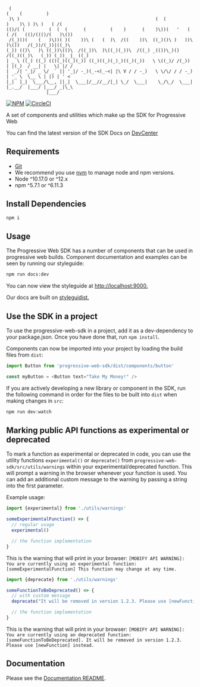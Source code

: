 ```
 (                                                                              (    (         )
 )\ )                                                   (  (               )    )\ ) )\ )   ( /(
(()/( (         (  (  (      (         (    )      (    )\))(   '   (   ( /(   (()/((()/(   )\())
 /(_)))(    (   )\))( )(    ))\ (   (  )\  /((    ))\  ((_)()\ )   ))\  )\())   /(_))/(_))|((_)\
(_)) (()\   )\ ((_))\(()\  /((_))\  )\((_)(_))\  /((_) _(())\_)() /((_)((_)\   (_)) (_))_ |_ ((_)
| _ \ ((_) ((_) (()(_)((_)(_)) ((_)((_)(_)_)((_)(_))   \ \((_)/ /(_))  | |(_)  / __| |   \| |/ /
|  _/| '_|/ _ \/ _` || '_|/ -_)(_-<(_-<| |\ V / / -_)   \ \/\/ / / -_) | '_ \  \__ \ | |) | ' <
|_|  |_|  \___/\__, ||_|  \___|/__//__/|_| \_/  \___|    \_/\_/  \___| |_.__/  |___/ |___/ _|\_\
               |___/
```

[![NPM](https://nodei.co/npm/progressive-web-sdk.png?downloads=true&stars=true)](https://nodei.co/npm/progressive-web-sdk/) [![CircleCI](https://circleci.com/gh/mobify/progressive-web-sdk.svg?style=svg&circle-token=c41dc67ed5bb7c6a485789d6e7c1323e7f1649fb)](https://circleci.com/gh/mobify/progressive-web-sdk)

A set of components and utilities which make up the SDK for Progressive Web

You can find the latest version of the SDK Docs on [DevCenter](https://dev.mobify.com/)

## Requirements

-   [Git](https://git-scm.com/)
-   We recommend you use [nvm](https://github.com/creationix/nvm#installation) to
    manage node and npm versions.
-   Node ^10.17.0 or ^12.x
-   npm ^5.7.1 or ^6.11.3

## Install Dependencies

```bash
npm i
```

## Usage

The Progressive Web SDK has a number of components that can be used in progressive web builds.
Component documentation and examples can be seen by running our styleguide:

```bash
npm run docs:dev
```

You can now view the styleguide at [http://localhost:9000.](http://localhost:9000)

Our docs are built on [styleguidist.](https://github.com/sapegin/react-styleguidist)

## Use the SDK in a project

To use the progressive-web-sdk in a project, add it as a dev-dependency to your package.json.
Once you have done that, run `npm install`.

Components can now be imported into your project by loading the build files from `dist`:

```javascript
import Button from 'progressive-web-sdk/dist/components/button'

const myButton = <Button text="Take My Money!" />
```

If you are actively developing a new library or component in the SDK, run the following
command in order for the files to be built into `dist` when making changes in `src`:

```javascript
npm run dev:watch
```

## Marking public API functions as experimental or deprecated

To mark a function as experimental or deprecated in code, you can use the utility functions `experimental()` or `deprecate()` from `progressive-web-sdk/src/utils/warnings` within your experimental/deprecated function. This will prompt a warning in the browser whenever your function is used. You can add an additional custom message to the warning by passing a string into the first parameter.

Example usage:

```javascript
import {experimental} from './utils/warnings'

someExperimentalFunction() => {
  // regular usage
  experimental()

  // the function implementation
}
```

This is the warning that will print in your browser:
`[MOBIFY API WARNING]: You are currently using an experimental function: [someExperimentalFunction] This function may change at any time.`

```javascript
import {deprecate} from './utils/warnings'

someFunctionToBeDeprecated() => {
  // with custom message
  deprecate("It will be removed in version 1.2.3. Please use [newFunction] instead.")

  // the function implementation
}
```

This is the warning that will print in your browser:
`[MOBIFY API WARNING]: You are currently using an deprecated function: [someFunctionToBeDeprecated]. It will be removed in version 1.2.3. Please use [newFunction] instead.`

## Documentation

Please see the [Documentation README](https://github.com/mobify/progressive-web-sdk/blob/develop/docs/README.md).
